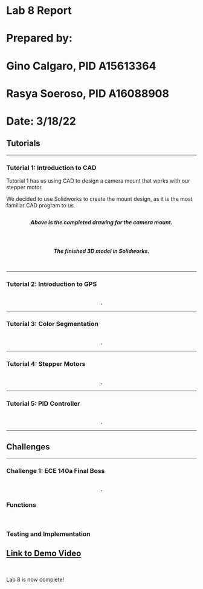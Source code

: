 # Lab 8 Report

# Prepared by: 
# Gino Calgaro, PID A15613364
# Rasya Soeroso, PID A16088908

# Date: 3/18/22

## Tutorials

<hr>

### Tutorial 1: Introduction to CAD

Tutorial 1 has us using CAD to design a camera mount that works with our stepper motor.

We decided to use Solidworks to create the mount design, as it is the most familiar CAD program to us.

<p align="center">
  <img src="" />
</p>

<p align="center"> <b><i>Above is the completed drawing for the camera mount.</i></b> </p>

<br>

<p align="center">
  <img src="" />
</p>

<p align="center"> <b><i>The finished 3D model in Solidworks.</i></b> </p>

<br>

<hr>

### Tutorial 2: Introduction to GPS

<p align="center">
  <img src="" />
</p>

<p align="center"> <b><i>.</i></b> </p>

<hr>

### Tutorial 3: Color Segmentation

<p align="center">
  <img src="" />
</p>

<p align="center"> <b><i>.</i></b> </p>

<hr>

### Tutorial 4: Stepper Motors

<p align="center">
  <img src="" />
</p>

<p align="center"> <b><i>.</i></b> </p>

<hr>

### Tutorial 5: PID Controller

<p align="center">
  <img src="" />
</p>

<p align="center"> <b><i>.</i></b> </p>

<hr>

## Challenges

<hr>

### Challenge 1: ECE 140a Final Boss

<p align="center">
  <img src="" />
</p>

<p align="center"> <b><i>.</i></b> </p>

### Functions

<br>

### Testing and Implementation

## [Link to Demo Video]()

<br>

Lab 8 is now complete!